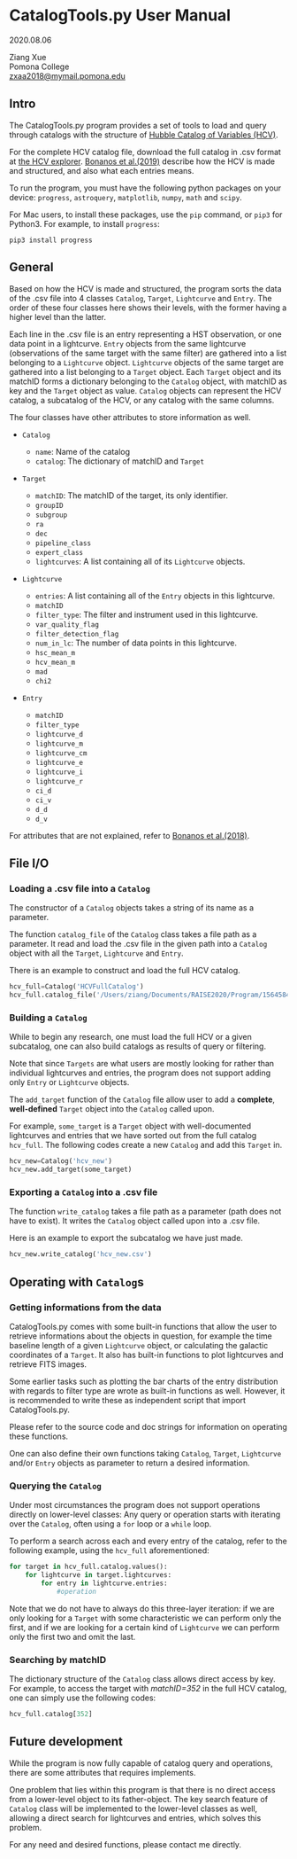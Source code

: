 # CatalogTools.py User Manual
2020.08.06

Ziang Xue\
Pomona College\
zxaa2018@mymail.pomona.edu

## Intro

The CatalogTools.py program provides a set of tools to load and query through catalogs with the structure of [Hubble Catalog of Variables (HCV)](https://arxiv.org/abs/1909.10757).

For the complete HCV catalog file, download the full catalog in .csv format at [the HCV explorer](http://hst.esac.esa.int/hcv-explorer/). [Bonanos et al.(2019)](https://arxiv.org/pdf/1909.10757.pdf) describe how the HCV is made and structured, and also what each entries means.

To run the program, you must have the following python packages on your device: `progress`, `astroquery`, `matplotlib`, `numpy`, `math` and `scipy`.

For Mac users, to install these packages, use the `pip` command, or `pip3` for Python3. For example, to install `progress`:

```
pip3 install progress
```

## General

Based on how the HCV is made and structured, the program sorts the data of the .csv file into 4 classes `Catalog`, `Target`, `Lightcurve` and `Entry`. The order of these four classes here shows their levels, with the former having a higher level than the latter.

Each line in the .csv file is an entry representing a HST observation, or one data point in a lightcurve. `Entry` objects from the same lightcurve (observations of the same target with the same filter) are gathered into a list belonging to a `Lightcurve` object. `Lightcurve` objects of the same target are gathered into a list belonging to a `Target` object. Each `Target` object and its matchID forms a dictionary belonging to the `Catalog` object, with matchID as key and the `Target` object as value. `Catalog` objects can represent the HCV catalog, a subcatalog of the HCV, or any catalog with the same columns.

The four classes have other attributes to store information as well.

- `Catalog`
   - `name`: Name of the catalog
   - `catalog`: The dictionary of matchID and `Target`

- `Target`
   - `matchID`: The matchID of the target, its only identifier.
   - `groupID`
   - `subgroup`
   - `ra`
   - `dec`
   - `pipeline_class`
   - `expert_class`
   - `lightcurves`: A list containing all of its `Lightcurve` objects.

- `Lightcurve`
   - `entries`: A list containing all of the `Entry` objects in this lightcurve.
   - `matchID`
   - `filter_type`: The filter and instrument used in this lightcurve.
   - `var_quality_flag`
   - `filter_detection_flag`
   - `num_in_lc`: The number of data points in this lightcurve.
   - `hsc_mean_m`
   - `hcv_mean_m`
   - `mad`
   - `chi2`

- `Entry`
   - `matchID`
   - `filter_type`
   - `lightcurve_d`
   - `lightcurve_m`
   - `lightcurve_cm`
   - `lightcurve_e`
   - `lightcurve_i`
   - `lightcurve_r`
   - `ci_d`
   - `ci_v`
   - `d_d`
   - `d_v`

   
For attributes that are not explained, refer to [Bonanos et al.(2018)](https://arxiv.org/abs/1909.10757).

## File I/O

### Loading a .csv file into a `Catalog`

The constructor of a `Catalog` objects takes a string of its name as a parameter.

The function `catalog_file` of the `Catalog` class takes a file path as a parameter. It read and load the .csv file in the given path into a `Catalog` object with all the `Target`, `Lightcurve` and `Entry`.

There is an example to construct and load the full HCV catalog.

```python
hcv_full=Catalog('HCVFullCatalog')
hcv_full.catalog_file('/Users/ziang/Documents/RAISE2020/Program/1564584578352RG-result.csv')
```

### Building a `Catalog`

While to begin any research, one must load the full HCV or a given subcatalog, one can also build catalogs as results of query or filtering.

Note that since `Targets` are what users are mostly looking for rather than individual lightcurves and entries, the program does not support adding only `Entry` or `Lightcurve` objects.

The `add_target` function of the `Catalog` file allow user to add a **complete**, **well-defined** `Target` object into the `Catalog` called upon.

For example, `some_target` is a `Target` object with well-documented lightcurves and entries that we have sorted out from the full catalog `hcv_full`. The following codes create a new `Catalog` and add this `Target` in.

```python
hcv_new=Catalog('hcv_new')
hcv_new.add_target(some_target)
```

### Exporting a `Catalog` into a .csv file

The function `write_catalog` takes a file path as a parameter (path does not have to exist). It writes the `Catalog` object called upon into a .csv file.

Here is an example to export the subcatalog we have just made.

```python
hcv_new.write_catalog('hcv_new.csv')
```

## Operating with `Catalog`s

### Getting informations from the data

CatalogTools.py comes with some built-in functions that allow the user to retrieve informations about the objects in question, for example the time baseline length of a given `Lightcurve` object, or calculating the galactic coordinates of a `Target`. It also has built-in functions to plot lightcurves and retrieve FITS images.

Some earlier tasks such as plotting the bar charts of the entry distribution with regards to filter type are wrote as built-in functions as well. However, it is recommended to write these as independent script that import CatalogTools.py.

Please refer to the source code and doc strings for information on operating these functions.

One can also define their own functions taking `Catalog`, `Target`, `Lightcurve` and/or `Entry` objects as parameter to return a desired information.

### Querying the `Catalog`

Under most circumstances the program does not support operations directly on lower-level classes: Any query or operation starts with iterating over the `Catalog`, often using a `for` loop or a `while` loop.

To perform a search across each and every entry of the catalog, refer to the following example, using the `hcv_full` aforementioned:

```python
for target in hcv_full.catalog.values():
    for lightcurve in target.lightcurves:
        for entry in lightcurve.entries:
            #operation
```

Note that we do not have to always do this three-layer iteration: if we are only looking for a `Target` with some characteristic we can perform only the first, and if we are looking for a certain kind of `Lightcurve` we can perform only the first two and omit the last.

### Searching by matchID

The dictionary structure of the `Catalog` class allows direct access by key. For example, to access the target with *matchID=352* in the full HCV catalog, one can simply use the following codes:

```python
hcv_full.catalog[352]
```

## Future development

While the program is now fully capable of catalog query and operations, there are some attributes that requires implements.

One problem that lies within this program is that there is no direct access from a lower-level object to its father-object. The key search feature of `Catalog` class will be implemented to the lower-level classes as well, allowing a direct search for lightcurves and entries, which solves this problem.

For any need and desired functions, please contact me directly.

